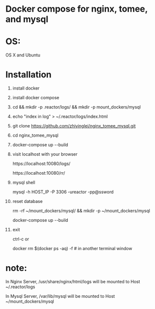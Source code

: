 # Docker compose for nginx, tomee, and mysql

# OS: 
  
  OS X and Ubuntu 

# Installation 

1. install docker

2. install docker compose

3. cd && mkdir -p .reactor/logs/ && mkdir -p mount_dockers/mysql

4. echo "index in log" > ~/.reactor/logs/index.html

5. git clone https://github.com/zhiyinglei/nginx_tomee_mysql.git

6. cd nginx_tomee_mysql

7. docker-compose up --build

8. visit localhost with your browser

   https://localhost:10080/logs/

   https://localhost:10080/rr/
   
9. mysql shell
   
   mysql -h HOST_IP -P 3306 -ureactor  -pp@ssword

10. reset database
    
    rm -rf ~/mount_dockers/mysql/ && mkdir -p ~/mount_dockers/mysql
    
    docker-compose up --build

11. exit

    ctrl-c  or 
    
    docker rm $(docker ps -aq) -f  # in another terminal window

# note: 

   In Nginx Server, /usr/share/nginx/html/logs will be mounted to Host ~/.reactor/logs
   
   In Mysql Server, /var/lib/mysql will be mounted to Host ~/mount_dockers/mysql
